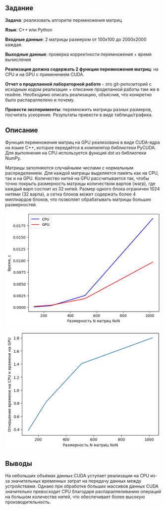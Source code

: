## Задание

__Задача__: реализовать алгоритм перемножения матриц

__Язык__: C++ или Python

__Входные данные__: 2 матрицы размером от 100х100 до 2000х2000 каждая.

__Выходные данные__: проверка корректности перемножения + время вычисления

__Реализация должна содержать 2 функции перемножения матриц__: на CPU и на GPU с
применением CUDA.

__Отчет о проделанной лабораторной работе__ - это git-репозиторий с исходным кодом реализации + описание проделанной работы там же в readme.
Необходимо описать реализацию, объяснив, что конкретно было распараллелено и почему.

__Провести эксперименты__: перемножить матрицы разных размеров, посчитать ускорение. Результаты привести в виде таблицы/графика.

## Описание
Функция перемножения матриц на GPU реализована в виде CUDA-ядра на языке C++, которое передаётся в компилятор библиотеки PyCUDA. Для выполнения на CPU используется функция dot из библиотеки NumPy.

Матрицы заполняются случайными числами с нормальным распределением. Для каждой матрицы выделяется память как на CPU, так и на GPU. Количество нитей на GPU рассчитывается так, чтобы точно покрыть размерность матрицы количеством варпов (warp), где каждый варп состоит из 32 нитей. Размер одного блока ограничен 1024 нитями (32 варпа), а сетка блоков может содержать более 4 миллиардов блоков, что позволяет обрабатывать матрицы больших размерностей.



![Время выполнения реализаций от размерности матриц](image.png)

![Ускорение GPU в сравнении с CPU](image-1.png)

## Выводы
На небольших объёмах данных CUDA уступает реализации на CPU из-за значительных временных затрат на передачу данных между устройствами. Однако при обработке больших массивов данных CUDA значительно превосходит CPU благодаря распараллеливанию операций на большом количестве нитей, что обеспечивает более высокую производительность.
